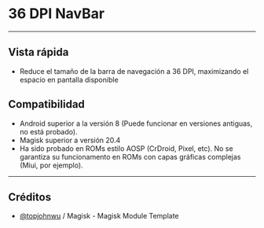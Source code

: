 # 36 DPI NavBar

---
## Vista rápida
- Reduce el tamaño de la barra de navegación a 36 DPI, maximizando el espacio en pantalla disponible

## Compatibilidad
- Android superior a la versión 8 (Puede funcionar en versiones antiguas, no está probado).
- Magisk superior a versión 20.4
- Ha sido probado en ROMs estilo AOSP (CrDroid, Pixel, etc). No se garantiza su funcionamento en ROMs con capas gráficas complejas (Miui, por ejemplo).

---
## Créditos
- [@topjohnwu](https://github.com/topjohnwu) / Magisk - Magisk Module Template
